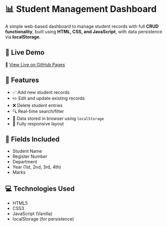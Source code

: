 # 📊 Student Management Dashboard

A simple web-based dashboard to manage student records with full **CRUD functionality**, built using **HTML, CSS, and JavaScript**, with data persistence via **localStorage**.

## 🚀 Live Demo

🔗 [View Live on GitHub Pages](https://Ramani895.github.io/Student-dashboard)

## 🧾 Features

- ✅ Add new student records
- ✏️ Edit and update existing records
- ❌ Delete student entries
- 🔍 Real-time search/filter
- 💾 Data stored in browser using `localStorage`
- 📱 Fully responsive layout

## 📌 Fields Included

- Student Name  
- Register Number  
- Department  
- Year (1st, 2nd, 3rd, 4th)  
- Marks

## 💻 Technologies Used

- HTML5  
- CSS3  
- JavaScript (Vanilla)  
- localStorage (for persistence)

